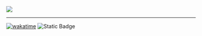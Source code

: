 <img src="https://i.imgur.com/7Tk8x9M.png"/>

---

[![wakatime](https://wakatime.com/badge/github/eliamd/42_get_next_line.svg)](https://wakatime.com/badge/github/eliamd/42_get_next_line)
![Static Badge](https://img.shields.io/badge/%E2%9C%85%20Succes%2C%20125%2F100%20-%201?style=flat&label=42%20Grade)
